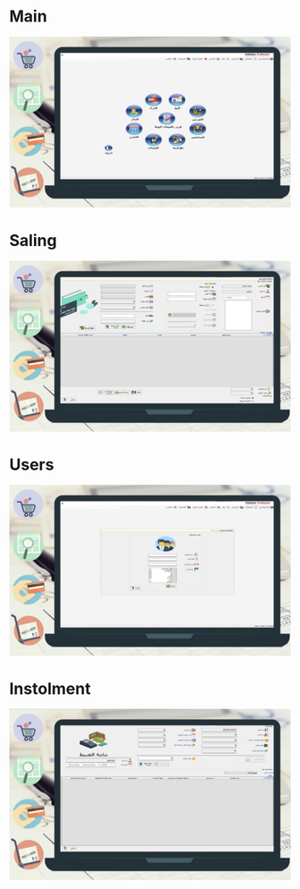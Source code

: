 
# Main 

<img src="1.jpg">

# Saling  

<img src="2.jpg">

# Users

<img src="3.jpg">

# Instolment

<img src="4.jpg">
